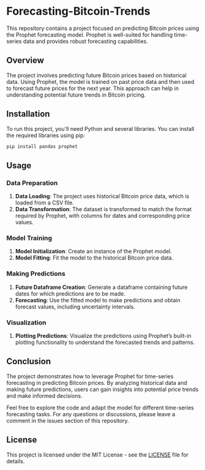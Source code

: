 # Forecasting-Bitcoin-Trends

This repository contains a project focused on predicting Bitcoin prices using the Prophet forecasting model. Prophet is well-suited for handling time-series data and provides robust forecasting capabilities.

## Overview

The project involves predicting future Bitcoin prices based on historical data. Using Prophet, the model is trained on past price data and then used to forecast future prices for the next year. This approach can help in understanding potential future trends in Bitcoin pricing.

## Installation

To run this project, you'll need Python and several libraries. You can install the required libraries using pip:

```bash
pip install pandas prophet
```

## Usage

### Data Preparation

1. **Data Loading**: The project uses historical Bitcoin price data, which is loaded from a CSV file.
2. **Data Transformation**: The dataset is transformed to match the format required by Prophet, with columns for dates and corresponding price values.

### Model Training

1. **Model Initialization**: Create an instance of the Prophet model.
2. **Model Fitting**: Fit the model to the historical Bitcoin price data.

### Making Predictions

1. **Future Dataframe Creation**: Generate a dataframe containing future dates for which predictions are to be made.
2. **Forecasting**: Use the fitted model to make predictions and obtain forecast values, including uncertainty intervals.

### Visualization

1. **Plotting Predictions**: Visualize the predictions using Prophet’s built-in plotting functionality to understand the forecasted trends and patterns.

## Conclusion

The project demonstrates how to leverage Prophet for time-series forecasting in predicting Bitcoin prices. By analyzing historical data and making future predictions, users can gain insights into potential price trends and make informed decisions.

Feel free to explore the code and adapt the model for different time-series forecasting tasks. For any questions or discussions, please leave a comment in the issues section of this repository.

## License

This project is licensed under the MIT License - see the [LICENSE](LICENSE) file for details.


